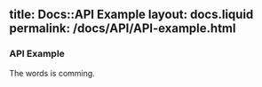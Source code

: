 title:   Docs::API Example
layout: docs.liquid
permalink: /docs/API/API-example.html
---
### API Example

The words is comming.
